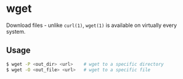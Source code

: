 # wget
Download files - unlike `curl(1)`, `wget(1)` is available on virtually every
system.

## Usage
```sh
$ wget -P <out_dir> <url>    # wget to a specific directory
$ wget -O <out_file> <url>   # wget to a specific file
```
